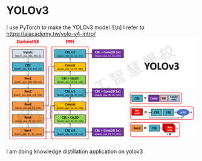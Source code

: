 # YOLOv3
I use PyTorch to make the YOLOv3 model ![\n]
I refer to https://aiacademy.tw/yolo-v4-intro/
![image](https://github.com/HungChengChen/YOLOv3/blob/main/yolo3.png)

I am doing knowledge distillation application on yolov3
